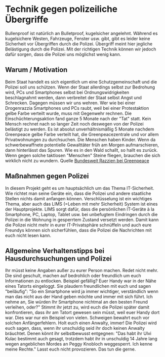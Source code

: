 # Technik gegen polizeiliche Übergriffe

Bullenproof ist natürlich an Bulletproof, kugelsicher angelehnt. Während es kugelsichere Westen, Fahrzeuge, Fenster usw. gibt, gibt es leider keine Sicherheit vor Übergriffen durch die Polizei. Übergriff meint hier jegliche Belästigung durch die Polizei. Mit der richtigen Technik können wir jedoch dafür sorgen, dass die Polizei uns möglichst wenig kann.

## Warum / Motivation

Beim Staat handelt es sich eigentlich um eine Schutzgemeinschaft und die Polizei soll uns schützen. Wenn der Staat allerdings selbst zur Bedrohung wird, PCs und Smartphones selbst bei Ordnungswidrigkeiten beschlagnahmt werden, dann verbreitet der Staat selbst Angst und Schrecken. Dagegen müssen wir uns wehren. Wer wie bei einer Drogenrazzia Smartphones und PCs raubt, weil bei einer Protestaktion gelbe Farbe verteilt wurde, muss mit Gegenwehr rechnen. Die Einschüchterungsaktion fand ganze 5 Monate nach der "Tat" statt. Kein Mensch rechnet nach so langer Zeit noch deswegen von der Polizei belästigt zu werden. Es ist absolut unverhältnismäßig 5 Monate nachdem Greenpeace gelbe Farbe verteilt hat, die Greenpeacezentrale und vor allem Privatwohnungen zu durchsuchen. Die Menschen haben Kinder. Wenn da schwerbewaffnete potentielle Gewalttäter früh am Morgen aufmarschieren, dann hinterlässt das Spuren. Wie es in den Wald schallt, so hallt es zurück. Wenn gegen solche taktlosen "Menschen" Steine fliegen, brauchen die sich wirklich nicht zu wundern. Quelle [Bundesweit Razzien bei Greenpeace](https://taz.de/Nach-Farbaktion-in-Berlin/!5546512/)

## Maßnahmen gegen Polizei

In diesem Projekt geht es um hauptsächlich um das Thema IT-Sicherheit. Wie richtet man seine Geräte ein, dass die Polizei und andere staatliche Stellen nichts damit anfangen können. Verschlüsselung ist ein wichtiges Thema, aber auch das LIMS (=Leben mit mehr Sicherheit) System ist eines der Hauptprojekte. LIMS sorgt dafür, dass die persönlichen IT-Geräte à la Smartphone, PC, Laptop, Tablet usw. bei unbefugtem Eindringen durch die Polizei in die Wohnung in gesperrtem Zustand versetzt werden. Damit kann die Polizei nicht mehr in eurer IT-Privatsphäre schnüffeln und auch eure Freundys können sich sicherfühlen, dass die Polizei die Nachrichten mit euch nicht lesen kann. 

## Allgemeine Verhaltenstipps bei Hausdurchsuchungen und Polizei

Ihr müsst keine Angaben außer zu eurer Person machen. Redet nicht mehr. Die sind geschult, machen auf bedrohlich oder freundlich um euch Informationen zu entlocken. Beispiel gefällig? Euer Handy war in der Nähe eines Tatorts eingeloggt. Sie plaudern freundlichen mit euch und sagen "beiläufig": "So ein Smartphone wird ja immer wichtiger, verständlich wenn man das nicht aus der Hand geben möchte und immer mit sich führt. Ich nehme an, Sie würden Ihr Smartphone nichtmal an den besten Freund verleihen, oder?" Stimmt ihr jetzt zu, wird euch die Polizei später damit konfrontieren, dass ihr am Tatort gewesen sein müsst, weil euer Handy dort war. Dies war nur ein Beispiel von vielen. Schweigen bewahrt euch vor solchen Anfängerfehlern. Holt euch einen Anwalty, immer! Die Polizei wird euch sagen, dass, wenn ihr unschuldig seid ihr doch keinen Anwalty bräuchtet. Denen könnt ihr selbstbewusst entgegnen: "Das habt ihr Ulvi Kulac bestimmt auch gesagt, trotzdem habt ihr in unschuldig 14 Jahre lang wegen angeblichen Mordes an Peggy Knobloch weggesperrt. Ich kenne meine Rechte." Lasst euch nicht provozieren. Das tun die gerne. 
